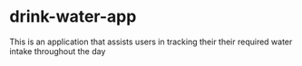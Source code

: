 # drink-water-app
This is an application that assists users in tracking their their required water intake throughout the day

